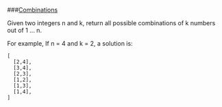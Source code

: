###[Combinations](http://leetcode.com/onlinejudge#question_77)

Given two integers n and k, return all possible combinations of k numbers out of 1 ... n.

For example,
If n = 4 and k = 2, a solution is:

    [
      [2,4],
      [3,4],
      [2,3],
      [1,2],
      [1,3],
      [1,4],
    ]
